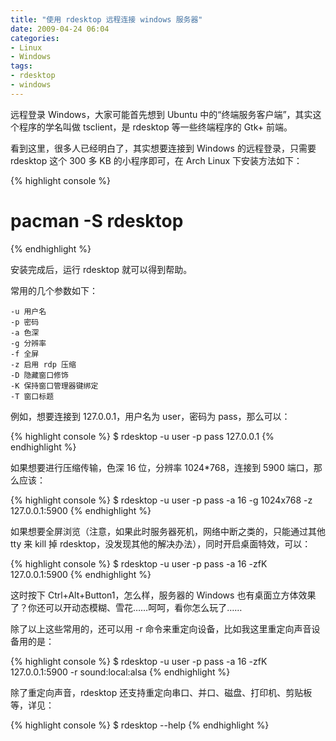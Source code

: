 ```yaml
---
title: "使用 rdesktop 远程连接 windows 服务器"
date: 2009-04-24 06:04
categories:
- Linux
- Windows
tags:
- rdesktop
- windows
---
```


远程登录 Windows，大家可能首先想到 Ubuntu
中的“终端服务客户端”，其实这个程序的学名叫做 tsclient，是 rdesktop
等一些终端程序的 Gtk+ 前端。

看到这里，很多人已经明白了，其实想要连接到 Windows 的远程登录，只需要
rdesktop 这个 300 多 KB 的小程序即可，在 Arch Linux 下安装方法如下：

{% highlight console %}
# pacman -S rdesktop
{% endhighlight %}

安装完成后，运行 rdesktop 就可以得到帮助。

常用的几个参数如下：

    -u 用户名
    -p 密码
    -a 色深
    -g 分辨率
    -f 全屏
    -z 启用 rdp 压缩
    -D 隐藏窗口修饰
    -K 保持窗口管理器键绑定
    -T 窗口标题

例如，想要连接到 127.0.0.1，用户名为 user，密码为 pass，那么可以：

{% highlight console %}
$ rdesktop -u user -p pass 127.0.0.1
{% endhighlight %}

如果想要进行压缩传输，色深 16 位，分辨率 1024\*768，连接到 5900
端口，那么应该：

{% highlight console %}
$ rdesktop -u user -p pass -a 16 -g 1024x768 -z 127.0.0.1:5900
{% endhighlight %}

如果想要全屏浏览（注意，如果此时服务器死机，网络中断之类的，只能通过其他
tty 来 kill 掉
rdesktop，没发现其他的解决办法），同时开启桌面特效，可以：

{% highlight console %}
$ rdesktop -u user -p pass -a 16 -zfK 127.0.0.1:5900
{% endhighlight %}

这时按下 Ctrl+Alt+Button1，怎么样，服务器的 Windows
也有桌面立方体效果了？你还可以开动态模糊、雪花……呵呵，看你怎么玩了……

除了以上这些常用的，还可以用 -r
命令来重定向设备，比如我这里重定向声音设备用的是：

{% highlight console %}
$ rdesktop -u user -p pass -a 16 -zfK 127.0.0.1:5900 -r sound:local:alsa
{% endhighlight %}

除了重定向声音，rdesktop
还支持重定向串口、并口、磁盘、打印机、剪贴板等，详见：

{% highlight console %}
$ rdesktop --help
{% endhighlight %}
